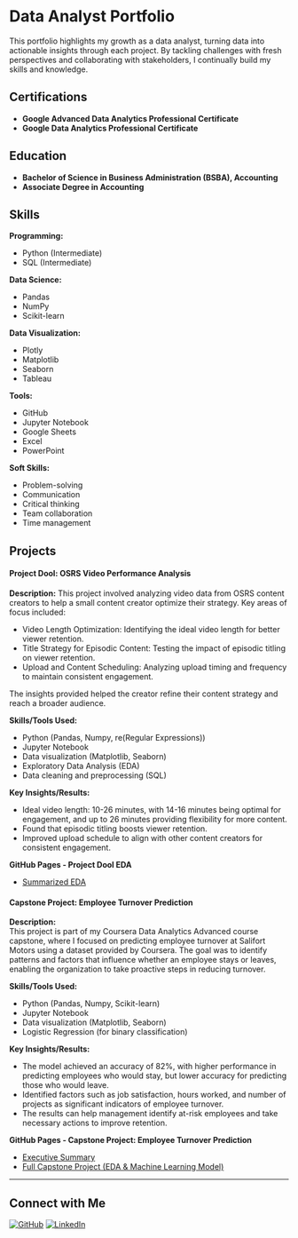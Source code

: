 # Data Analyst Portfolio
This portfolio highlights my growth as a data analyst, turning data into actionable insights through each project. By tackling challenges with fresh perspectives and collaborating with stakeholders, I continually build my skills and knowledge.

## Certifications
- **Google Advanced Data Analytics Professional Certificate**
- **Google Data Analytics Professional Certificate**

## Education
- **Bachelor of Science in Business Administration (BSBA), Accounting**
- **Associate Degree in Accounting** 

## **Skills**

**Programming:**
- Python (Intermediate)
- SQL (Intermediate)
  
**Data Science:** 
- Pandas
- NumPy
- Scikit-learn 

**Data Visualization:** 
- Plotly
- Matplotlib
- Seaborn
- Tableau 

**Tools:** 
- GitHub
- Jupyter Notebook
- Google Sheets
- Excel
- PowerPoint

**Soft Skills:**
- Problem-solving
- Communication
- Critical thinking
- Team collaboration
- Time management

## Projects

#### **Project Dool: OSRS Video Performance Analysis**
**Description:**
This project involved analyzing video data from OSRS content creators to help a small content creator optimize their strategy. Key areas of focus included:

- Video Length Optimization: Identifying the ideal video length for better viewer retention.
- Title Strategy for Episodic Content: Testing the impact of episodic titling on viewer retention.
- Upload and Content Scheduling: Analyzing upload timing and frequency to maintain consistent engagement.

The insights provided helped the creator refine their content strategy and reach a broader audience.

**Skills/Tools Used:**
- Python (Pandas, Numpy, re(Regular Expressions))
- Jupyter Notebook
- Data visualization (Matplotlib, Seaborn)
- Exploratory Data Analysis (EDA)
- Data cleaning and preprocessing (SQL)

**Key Insights/Results:**

- Ideal video length: 10-26 minutes, with 14-16 minutes being optimal for engagement, and up to 26 minutes providing flexibility for more content.
- Found that episodic titling boosts viewer retention.
- Improved upload schedule to align with other content creators for consistent engagement.

**GitHub Pages - Project Dool EDA** 
- [Summarized EDA](https://jledata.github.io/portfolio/dool_eda/)

#### **Capstone Project: Employee Turnover Prediction**
**Description:**  
This project is part of my Coursera Data Analytics Advanced course capstone, where I focused on predicting employee turnover at Salifort Motors using a dataset provided by Coursera. The goal was to identify patterns and factors that influence whether an employee stays or leaves, enabling the organization to take proactive steps in reducing turnover.

**Skills/Tools Used:**
- Python (Pandas, Numpy, Scikit-learn)
- Jupyter Notebook
- Data visualization (Matplotlib, Seaborn)
- Logistic Regression (for binary classification)

**Key Insights/Results:**
- The model achieved an accuracy of 82%, with higher performance in predicting employees who would stay, but lower accuracy for predicting those who would leave.
- Identified factors such as job satisfaction, hours worked, and number of projects as significant indicators of employee turnover.
- The results can help management identify at-risk employees and take necessary actions to improve retention.

**GitHub Pages - Capstone Project: Employee Turnover Prediction**  
- [Executive Summary](https://jledata.github.io/portfolio/capstone/image/executive_summary.jpg)
- [Full Capstone Project (EDA & Machine Learning Model)](https://jledata.github.io/portfolio/capstone/)

---
## Connect with Me
[![GitHub](https://img.shields.io/badge/GitHub-%23000000?style=for-the-badge&logo=github&logoColor=white)](https://github.com/JLeData)
[![LinkedIn](https://img.shields.io/badge/LinkedIn-%230A66C2?style=for-the-badge&logo=linkedin&logoColor=white)](https://www.linkedin.com/in/jle21/)

